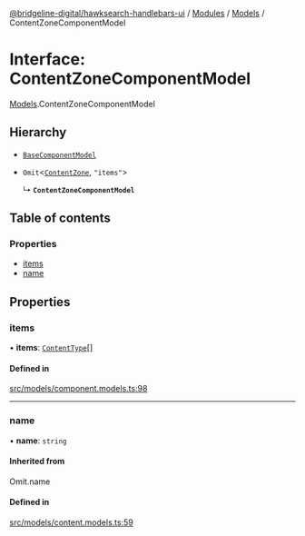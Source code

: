 [@bridgeline-digital/hawksearch-handlebars-ui](../README.md) / [Modules](../modules.md) / [Models](../modules/Models.md) / ContentZoneComponentModel

# Interface: ContentZoneComponentModel

[Models](../modules/Models.md).ContentZoneComponentModel

## Hierarchy

- [`BaseComponentModel`](Models.BaseComponentModel.md)

- `Omit`<[`ContentZone`](Models.ContentZone.md), ``"items"``\>

  ↳ **`ContentZoneComponentModel`**

## Table of contents

### Properties

- [items](Models.ContentZoneComponentModel.md#items)
- [name](Models.ContentZoneComponentModel.md#name)

## Properties

### items

• **items**: [`ContentType`](Models.ContentType.md)[]

#### Defined in

[src/models/component.models.ts:98](https://bitbucket.org/bridgelinedigital/frontend-handlebars-ui/src/db3ebfe/src/models/component.models.ts#lines-98)

___

### name

• **name**: `string`

#### Inherited from

Omit.name

#### Defined in

[src/models/content.models.ts:59](https://bitbucket.org/bridgelinedigital/frontend-handlebars-ui/src/db3ebfe/src/models/content.models.ts#lines-59)
